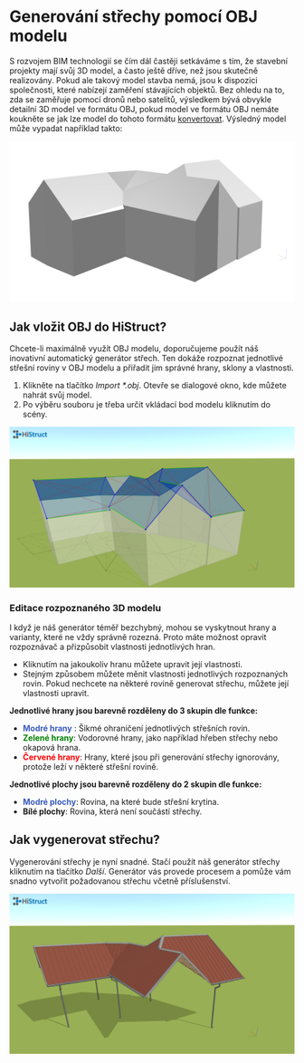 # Generování střechy pomocí OBJ modelu
S rozvojem BIM technologií se čím dál častěji setkáváme s tím, že stavební projekty mají svůj 3D model, a často ještě dříve, než jsou skutečně realizovány. Pokud ale takový model stavba nemá, jsou k dispozici společnosti, které nabízejí zaměření stávajících objektů. Bez ohledu na to, zda se zaměřuje pomocí dronů nebo satelitů, výsledkem bývá obvykle detailní 3D model ve formátu OBJ, pokud model ve formátu OBJ nemáte koukněte se jak lze model do tohoto formátu  [konvertovat](convert3dPdfToObj.md). Výsledný model může vypadat například takto:

![Model OBJ](img/objModelBase.png)

## Jak vložit OBJ do HiStruct?

Chcete-li maximálně využít OBJ modelu, doporučujeme použít náš inovativní automatický generátor střech. Ten dokáže rozpoznat jednotlivé střešní roviny v OBJ modelu a přiřadit jim správné hrany, sklony a vlastnosti.

1. Klikněte na tlačítko *Import \*.obj*. Otevře se dialogové okno, kde můžete nahrát svůj model.
2. Po výběru souboru je třeba určit vkládací bod modelu kliknutím do scény.

![Rosol model](img/rosolModelObj.png)

### Editace rozpoznaného 3D modelu

I když je náš generátor téměř bezchybný, mohou se vyskytnout hrany a varianty, které ne vždy správně rozezná. Proto máte možnost opravit rozpoznávač a přizpůsobit vlastnosti jednotlivých hran.

- Kliknutím na jakoukoliv hranu můžete upravit její vlastnosti.
- Stejným způsobem můžete měnit vlastnosti jednotlivých rozpoznaných rovin. Pokud nechcete na některé rovině generovat střechu, můžete její vlastnosti upravit.

**Jednotlivé hrany jsou barevně rozděleny do 3 skupin dle funkce:**

- <span style="color: #395abd;">**Modré hrany**</span> : Šikmé ohraničení jednotlivých střešních rovin.
- <span style="color: green;">**Zelené hrany**</span>: Vodorovné hrany, jako například hřeben střechy nebo okapová hrana.
- <span style="color: red;">**Červené hrany**</span>: Hrany, které jsou při generování střechy ignorovány, protože leží v některé střešní rovině.

**Jednotlivé plochy jsou barevně rozděleny do 2 skupin dle funkce:**

- <span style="color: #395abd;">**Modré plochy**</span>: Rovina, na které bude střešní krytina.
- **Bílé plochy**: Rovina, která není součástí střechy.

## Jak vygenerovat střechu?

Vygenerování střechy je nyní snadné. Stačí použít náš generátor střechy kliknutím na tlačítko *Další*. Generátor vás provede procesem a pomůže vám snadno vytvořit požadovanou střechu včetně příslušenství.

![Roof model](img/roofModelObj.png)